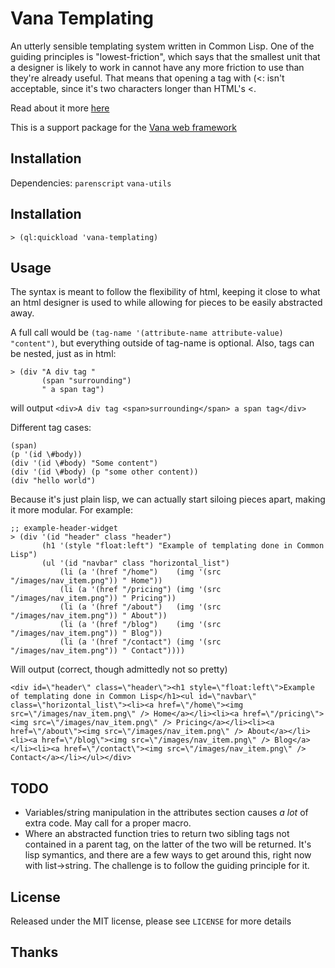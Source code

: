Vana Templating
========

An utterly sensible templating system written in Common Lisp. One of the guiding principles is "lowest-friction", which says that the smallest unit that a designer is likely to work in cannot have any more friction to use than they're already useful. That means that opening a tag with (<: isn't acceptable, since it's two characters longer than HTML's <.

Read about it more [here][1]

This is a support package for the [Vana web framework][2]

Installation
------------------
Dependencies:
`parenscript`
`vana-utils`


Installation
------------------

    > (ql:quickload 'vana-templating)

Usage
-----------
The syntax is meant to follow the flexibility of html, keeping it close to what an html designer is used to while allowing for pieces to be easily abstracted away.

A full call would be `(tag-name '(attribute-name attribute-value) "content")`, but everything outside of tag-name is optional. Also, tags can be nested, just as in html:

    > (div "A div tag "
           (span "surrounding")
           " a span tag")

will output `<div>A div tag <span>surrounding</span> a span tag</div>`

Different tag cases:

    (span)
    (p '(id \#body))
    (div '(id \#body) "Some content")
    (div '(id \#body) (p "some other content))
    (div "hello world")

Because it's just plain lisp, we can actually start siloing pieces apart, making it more modular. For example:

    ;; example-header-widget
    > (div '(id "header" class "header")
           (h1 '(style "float:left") "Example of templating done in Common Lisp")
           (ul '(id "navbar" class "horizontal_list")
               (li (a '(href "/home")    (img '(src "/images/nav_item.png")) " Home"))
               (li (a '(href "/pricing") (img '(src "/images/nav_item.png")) " Pricing"))
               (li (a '(href "/about")   (img '(src "/images/nav_item.png")) " About"))
               (li (a '(href "/blog")    (img '(src "/images/nav_item.png")) " Blog"))
               (li (a '(href "/contact") (img '(src "/images/nav_item.png")) " Contact"))))

Will output (correct, though admittedly not so pretty)

    <div id=\"header\" class=\"header\"><h1 style=\"float:left\">Example of templating done in Common Lisp</h1><ul id=\"navbar\" class=\"horizontal_list\"><li><a href=\"/home\"><img src=\"/images/nav_item.png\" /> Home</a></li><li><a href=\"/pricing\"><img src=\"/images/nav_item.png\" /> Pricing</a></li><li><a href=\"/about\"><img src=\"/images/nav_item.png\" /> About</a></li><li><a href=\"/blog\"><img src=\"/images/nav_item.png\" /> Blog</a></li><li><a href=\"/contact\"><img src=\"/images/nav_item.png\" /> Contact</a></li></ul></div>



TODO
-------
 * Variables/string manipulation in the attributes section causes *a lot* of extra code. May call for a proper macro.
 * Where an abstracted function tries to return two sibling tags not contained in a parent tag, on the latter of the two will be returned. It's lisp symantics, and there are a few ways to get around this, right now with list->string. The challenge is to follow the guiding principle for it.

License
---------------

Released under the MIT license, please see `LICENSE` for more details

Thanks
-------------

  [1]: http://trapm.com/vana-templating-an-utterly-sensible-templatin
  [2]: https://github.com/sgrove/vana

